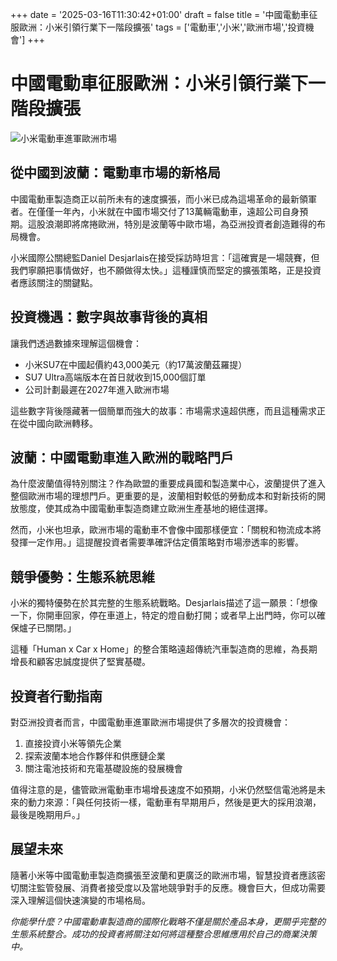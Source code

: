 +++
date = '2025-03-16T11:30:42+01:00'
draft = false
title = '中國電動車征服歐洲：小米引領行業下一階段擴張'
tags = ['電動車','小米','歐洲市場','投資機會']
+++


# 中國電動車征服歐洲：小米引領行業下一階段擴張

![小米電動車進軍歐洲市場](https://static.aureagate.com/1200px-Xiaomi_SU7_Ultra_prototyp.webp)

## 從中國到波蘭：電動車市場的新格局

中國電動車製造商正以前所未有的速度擴張，而小米已成為這場革命的最新領軍者。在僅僅一年內，小米就在中國市場交付了13萬輛電動車，遠超公司自身預期。這股浪潮即將席捲歐洲，特別是波蘭等中歐市場，為亞洲投資者創造難得的布局機會。

小米國際公關總監Daniel Desjarlais在接受採訪時坦言：「這確實是一場競賽，但我們寧願把事情做好，也不願做得太快。」這種謹慎而堅定的擴張策略，正是投資者應該關注的關鍵點。

## 投資機遇：數字與故事背後的真相

讓我們透過數據來理解這個機會：

- 小米SU7在中國起價約43,000美元（約17萬波蘭茲羅提）
- SU7 Ultra高端版本在首日就收到15,000個訂單
- 公司計劃最遲在2027年進入歐洲市場

這些數字背後隱藏著一個簡單而強大的故事：市場需求遠超供應，而且這種需求正在從中國向歐洲轉移。

## 波蘭：中國電動車進入歐洲的戰略門戶

為什麼波蘭值得特別關注？作為歐盟的重要成員國和製造業中心，波蘭提供了進入整個歐洲市場的理想門戶。更重要的是，波蘭相對較低的勞動成本和對新技術的開放態度，使其成為中國電動車製造商建立歐洲生產基地的絕佳選擇。

然而，小米也坦承，歐洲市場的電動車不會像中國那樣便宜：「關稅和物流成本將發揮一定作用。」這提醒投資者需要準確評估定價策略對市場滲透率的影響。

## 競爭優勢：生態系統思維

小米的獨特優勢在於其完整的生態系統戰略。Desjarlais描述了這一願景：「想像一下，你開車回家，停在車道上，特定的燈自動打開；或者早上出門時，你可以確保爐子已關閉。」

這種「Human x Car x Home」的整合策略遠超傳統汽車製造商的思維，為長期增長和顧客忠誠度提供了堅實基礎。

## 投資者行動指南

對亞洲投資者而言，中國電動車進軍歐洲市場提供了多層次的投資機會：

1. 直接投資小米等領先企業
2. 探索波蘭本地合作夥伴和供應鏈企業
3. 關注電池技術和充電基礎設施的發展機會

值得注意的是，儘管歐洲電動車市場增長速度不如預期，小米仍然堅信電池將是未來的動力來源：「與任何技術一樣，電動車有早期用戶，然後是更大的採用浪潮，最後是晚期用戶。」

## 展望未來

隨著小米等中國電動車製造商擴張至波蘭和更廣泛的歐洲市場，智慧投資者應該密切關注監管發展、消費者接受度以及當地競爭對手的反應。機會巨大，但成功需要深入理解這個快速演變的市場格局。



*你能學什麼？中國電動車製造商的國際化戰略不僅是關於產品本身，更關乎完整的生態系統整合。成功的投資者將關注如何將這種整合思維應用於自己的商業決策中。*

